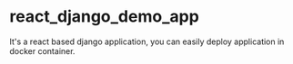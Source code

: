 # react_django_demo_app
It's a react based django application, you can easily deploy application in docker container. 
